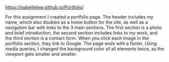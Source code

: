  https://isabellelew.github.io/Portfolio/

For this assignment I created a portfolio page. The header includes my name, which also doubles as a home button for the site, as well as a navigation bar with links to the 3 main sections. The first section is a photo and brief introduction, the second section includes links to my work, and the third section is a contact form. When you click each image in the portfolio section, they link to Google. The page ends with a footer. Using media queries, I changed the background color of all elements twice, as the viewport gets smaller and smaller. 
